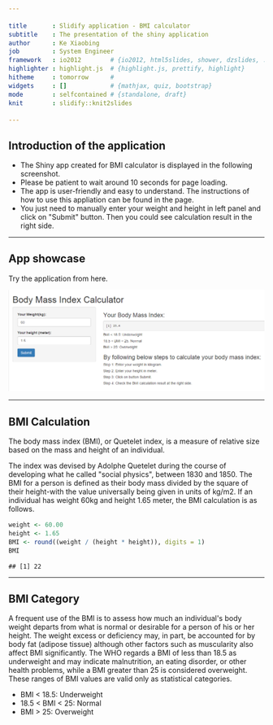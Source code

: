 ```yaml
---

title       : Slidify application - BMI calculator
subtitle    : The presentation of the shiny application
author      : Ke Xiaobing
job         : System Engineer
framework   : io2012        # {io2012, html5slides, shower, dzslides, ...}
highlighter : highlight.js  # {highlight.js, prettify, highlight}
hitheme     : tomorrow      # 
widgets     : []            # {mathjax, quiz, bootstrap}
mode        : selfcontained # {standalone, draft}
knit        : slidify::knit2slides

---
```


## Introduction of the application

 * The Shiny app created for BMI calculator is displayed in the following screenshot.
 * Please be patient to wait around 10 seconds for page loading.
 * The app is user-friendly and easy to understand. The instructions of how to use this appliation can be found in the page.
 * You just need to manually enter your weight and height in left panel and click on "Submit" button. Then you could see calculation result in the right side.

---  

## App showcase
Try the application from here.

![screenshot](screen.png)

--- 

## BMI Calculation

The body mass index (BMI), or Quetelet index, is a measure of relative size based on the mass and height of an individual.

The index was devised by Adolphe Quetelet during the course of developing what he called "social physics", between 1830 and 1850. The BMI for a person is defined as their body mass divided by the square of their height-with the value universally being given in units of kg/m2. If an individual has weight 60kg and height 1.65 meter, the BMI calculation is as follows.


```r
weight <- 60.00
height <- 1.65
BMI <- round((weight / (height * height)), digits = 1)
BMI
```

```
## [1] 22
```

--- 

## BMI Category
A frequent use of the BMI is to assess how much an individual's body weight departs from what is normal or desirable for a person of his or her height. The weight excess or deficiency may, in part, be accounted for by body fat (adipose tissue) although other factors such as muscularity also affect BMI significantly. The WHO regards a BMI of less than 18.5 as underweight and may indicate malnutrition, an eating disorder, or other health problems, while a BMI greater than 25 is considered overweight. These ranges of BMI values are valid only as statistical categories.

* BMI < 18.5: Underweight
* 18.5 < BMI < 25: Normal
* BMI > 25: Overweight
